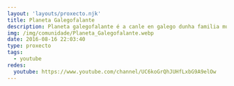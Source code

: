 ```yaml
---
layout: 'layouts/proxecto.njk'
title: Planeta Galegofalante
description: Planeta galegofalante é a canle en galego dunha familia multilingue que vive en Londres.
img: /img/comunidade/Planeta_Galegofalante.webp
date: 2016-08-16 22:03:40
type: proxecto
tags:
  - youtube
redes:
  youtube: https://www.youtube.com/channel/UC6koGrQhJUHfLxbG9A9elOw
---
```

